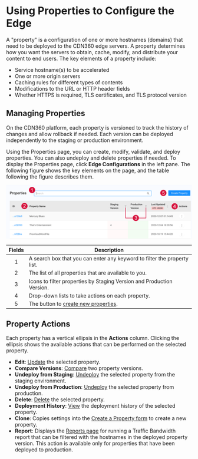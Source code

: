 # Using Properties to Configure the Edge

A "property" is a configuration of one or more hostnames (domains) that need to be deployed to the CDN360 edge servers. A property determines how you want the servers to obtain, cache, modify, and distribute your content to end users. The key elements of a property include:
- Service hostname(s) to be accelerated
- One or more origin servers
- Caching rules for different types of contents
- Modifications to the URL or HTTP header fields
- Whether HTTPS is required, TLS certificates, and TLS protocol version

## Managing Properties

On the CDN360 platform, each property is versioned to track the history of changes and allow rollback if needed. Each version can be deployed independently to the staging or production environment. 

Using the Properties page, you can create, modify, validate, and deploy properties. You can also undeploy and delete properties if needed. To display the Properties page, click **Edge Configurations** in the left pane. The following figure shows the key elements on the page, and the table following the figure describes them.

<p align=center><img src="/docs/resources/images/edge-configurations/properties-w-numbers.png" alt="properties page" width="900"></p>


| **Fields**   | **Description**                                                                           |
| :----------: | ----------------------------------------------------------------------------------------- |
| 1            | A search box that you can enter any keyword to filter the property list.                  |
| 2            | The list of all properties that are available to you.  |
| 3            | Icons to filter properties by Staging Version and Production Version.                            |
| 4            | Drop-down lists to take actions on each property.       |
| 5            | The button to [create new properties](</docs/portal/edge-configurations/creating-property.md>).    |

## Property Actions
Each property has a vertical ellipsis in the **Actions** column. Clicking the ellipsis shows the available actions that can be performed on the selected property.
- **Edit**: [Update](</docs/portal/edge-configurations/editing-properties.md>) the selected property.
- **Compare Versions**: [Compare](</docs/portal/edge-configurations/comparing-properties.md>) two property versions.
- **Undeploy from Staging**: [Undeploy](</docs/portal/edge-configurations/deploying-property.md>) the selected property from the staging environment.
- **Undeploy from Production**: [Undeploy](</docs/portal/edge-configurations/deploying-property.md>) the selected property from production.
- **Delete**: [Delete](</docs/portal/edge-configurations/deleting-property.md>) the selected property.
- **Deployment History**: [View](</docs/portal/edge-configurations/deploying-property.md>) the deployment history of the selected property.
- **Clone**: Copies settings into the [Create a Property form](</docs/portal/edge-configurations/creating-property.md>) to create a new property.
- **Report**: Displays the [Reports page](</docs/portal/reports.md>) for running a Traffic Bandwidth report that can be filtered with the hostnames in the deployed property version. This action is available only for properties that have been deployed to production.

